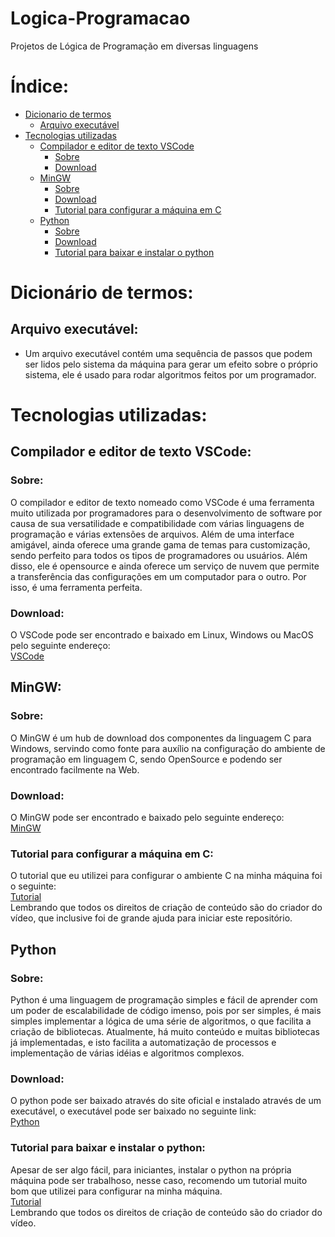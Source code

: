 # Logica-Programacao
Projetos de Lógica de Programação em diversas linguagens

# Índice:
- [Dicionario de termos](#dicionário-de-termos)
  - [Arquivo executável](#arquivo-executável)
- [Tecnologias utilizadas](#tecnologias-utilizadas)
  - [Compilador e editor de texto VSCode](#compilador-e-editor-de-texto-vscode)
     - [Sobre](#sobre)
     - [Download](#download)
  - [MinGW](#mingw)
     - [Sobre](#sobre-1)
     - [Download](#download-1)
     - [Tutorial para configurar a máquina em C](#tutorial-para-configurar-a-máquina-em-c)
  - [Python]()
     - [Sobre](#sobre-2)
     - [Download](#download-2)
     - [Tutorial para baixar e instalar o python](#tutorial-para-baixar-e-instalar-o-python)

# Dicionário de termos:

## Arquivo executável:
- Um arquivo executável contém uma sequência de passos que podem ser lidos pelo sistema da máquina para gerar um efeito sobre o próprio sistema, ele é usado para rodar algoritmos feitos por um programador.

# Tecnologias utilizadas:

## Compilador e editor de texto VSCode:
### Sobre:
 O compilador e editor de texto nomeado como VSCode é uma ferramenta muito utilizada por programadores para o desenvolvimento de software por causa de sua versatilidade e compatibilidade com várias linguagens de programação e várias extensões de arquivos. Além de uma interface amigável, ainda oferece uma grande gama de temas para customização, sendo perfeito para todos os tipos de programadores ou usuários. Além disso, ele é opensource e ainda oferece um serviço de nuvem que permite a transferência das configurações em um computador para o outro. Por isso, é uma ferramenta perfeita.

### Download:
  O VSCode pode ser encontrado e baixado em Linux, Windows ou MacOS pelo seguinte endereço:<br>
  [VSCode](https://code.visualstudio.com/)

## MinGW:
### Sobre:
 O MinGW é um hub de download dos componentes da linguagem C para Windows, servindo como fonte para auxílio na configuração do ambiente de programação em linguagem C, sendo OpenSource e podendo ser encontrado facilmente na Web.

### Download:
 O MinGW pode ser encontrado e baixado pelo seguinte endereço:<br>
  [MinGW](https://sourceforge.net/projects/mingw/)

### Tutorial para configurar a máquina em C:
  O tutorial que eu utilizei para configurar o ambiente C na minha máquina foi o seguinte:<br>
  [Tutorial](https://www.youtube.com/watch?v=3pfRvy_gfqY)<br>
  Lembrando que todos os direitos de criação de conteúdo são do criador do vídeo, que inclusive foi de grande ajuda para iniciar este repositório.<br>

## Python
### Sobre:
 Python é uma linguagem de programação simples e fácil de aprender com um poder de escalabilidade de código imenso, pois por ser simples, é mais simples implementar a lógica de uma série de algoritmos, o que facilita a criação de bibliotecas. Atualmente, há muito conteúdo e muitas bibliotecas já implementadas, e isto facilita a automatização de processos e implementação de várias idéias e algoritmos complexos.

### Download:
  O python pode ser baixado através do site oficial e instalado através de um executável, o executável pode ser baixado no seguinte link:<br>
  [Python](https://www.python.org/downloads/)

### Tutorial para baixar e instalar o python:
  Apesar de ser algo fácil, para iniciantes, instalar o python na própria máquina pode ser trabalhoso, nesse caso, recomendo um tutorial muito bom que utilizei para configurar na minha máquina. <br>
  [Tutorial](https://www.youtube.com/watch?v=ctcDfKYrzOQ)<br>
  Lembrando que todos os direitos de criação de conteúdo são do criador do vídeo.<br>
